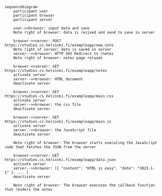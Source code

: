 
    sequenceDiagram
        participant user
        participant browser
        participant server

        user->>browser: input data and save
        Note right of browser: data is recived and send to save in server

        browser->>server: POST https://studies.cs.helsinki.fi/exampleapp/new_note
        Note right of server: data is saved in server
        server-->>browser: HTTP 302 Redirect to /notes
        Note right of browser: notes page reloads

        browser->>server: GET https://studies.cs.helsinki.fi/exampleapp/notes
        activate server
        server-->>browser: HTML document
        deactivate server

        browser->>server: GET https://studies.cs.helsinki.fi/exampleapp/main.css
        activate server
        server-->>browser: the css file
        deactivate server

        browser->>server: GET https://studies.cs.helsinki.fi/exampleapp/main.js
        activate server
        server-->>browser: the JavaScript file
        deactivate server

        Note right of browser: The browser starts executing the JavaScript code that fetches the JSON from the server

        browser->>server: GET https://studies.cs.helsinki.fi/exampleapp/data.json
        activate server
        server-->>browser: [{ "content": "HTML is easy", "date": "2023-1-1" }, ... ]
        deactivate server

        Note right of browser: The browser executes the callback function that renders the notes

